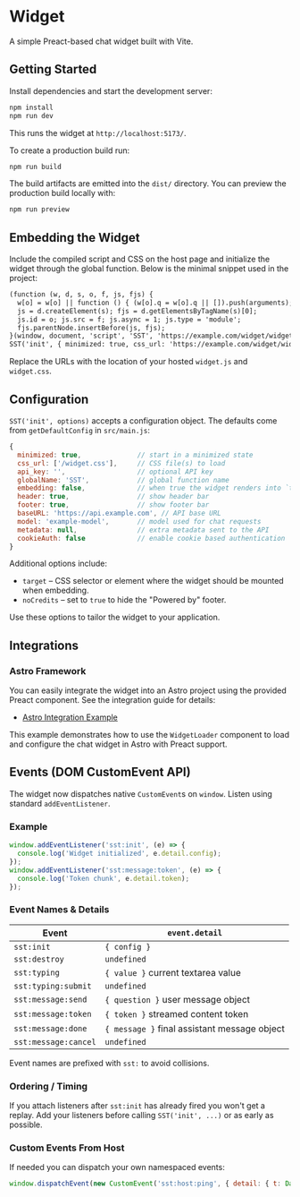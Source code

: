 # Widget

A simple Preact-based chat widget built with Vite.

## Getting Started

Install dependencies and start the development server:

```bash
npm install
npm run dev
```

This runs the widget at `http://localhost:5173/`.

To create a production build run:

```bash
npm run build
```

The build artifacts are emitted into the `dist/` directory. You can preview the
production build locally with:

```bash
npm run preview
```

## Embedding the Widget

Include the compiled script and CSS on the host page and initialize the widget
through the global function. Below is the minimal snippet used in the project:

```html
(function (w, d, s, o, f, js, fjs) {
  w[o] = w[o] || function () { (w[o].q = w[o].q || []).push(arguments); };
  js = d.createElement(s); fjs = d.getElementsByTagName(s)[0];
  js.id = o; js.src = f; js.async = 1; js.type = 'module';
  fjs.parentNode.insertBefore(js, fjs);
}(window, document, 'script', 'SST', 'https://example.com/widget/widget.js'));
SST('init', { minimized: true, css_url: 'https://example.com/widget/widget.css' });
```

Replace the URLs with the location of your hosted `widget.js` and `widget.css`.

## Configuration

`SST('init', options)` accepts a configuration object. The defaults come from
`getDefaultConfig` in `src/main.js`:

```js
{
  minimized: true,              // start in a minimized state
  css_url: ['/widget.css'],     // CSS file(s) to load
  api_key: '',                  // optional API key
  globalName: 'SST',            // global function name
  embedding: false,             // when true the widget renders into `target`
  header: true,                 // show header bar
  footer: true,                 // show footer bar
  baseURL: 'https://api.example.com', // API base URL
  model: 'example-model',       // model used for chat requests
  metadata: null,               // extra metadata sent to the API
  cookieAuth: false             // enable cookie based authentication
}
```

Additional options include:

- `target` – CSS selector or element where the widget should be mounted when
  embedding.
- `noCredits` – set to `true` to hide the "Powered by" footer.

Use these options to tailor the widget to your application.

## Integrations
### Astro Framework

You can easily integrate the widget into an Astro project using the provided Preact component. See the integration guide for details:

- [Astro Integration Example](./docs/integrations/astro/README.md)

This example demonstrates how to use the `WidgetLoader` component to load and configure the chat widget in Astro with Preact support.

## Events (DOM CustomEvent API)

The widget now dispatches native `CustomEvent`s on `window`. Listen using standard `addEventListener`.

### Example
```js
window.addEventListener('sst:init', (e) => {
  console.log('Widget initialized', e.detail.config);
});
window.addEventListener('sst:message:token', (e) => {
  console.log('Token chunk', e.detail.token);
});
```

### Event Names & Details

| Event | `event.detail` |
|-------|----------------|
| `sst:init` | `{ config }` |
| `sst:destroy` | `undefined` |
| `sst:typing` | `{ value }` current textarea value |
| `sst:typing:submit` | `undefined` |
| `sst:message:send` | `{ question }` user message object |
| `sst:message:token` | `{ token }` streamed content token |
| `sst:message:done` | `{ message }` final assistant message object |
| `sst:message:cancel` | `undefined` |

Event names are prefixed with `sst:` to avoid collisions.

### Ordering / Timing
If you attach listeners after `sst:init` has already fired you won't get a replay. Add your listeners before calling `SST('init', ...)` or as early as possible.

### Custom Events From Host
If needed you can dispatch your own namespaced events:
```js
window.dispatchEvent(new CustomEvent('sst:host:ping', { detail: { t: Date.now() }}));
```
